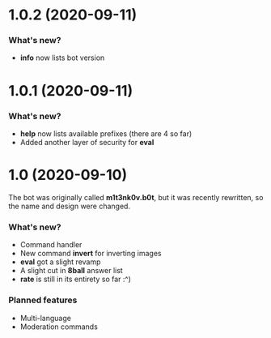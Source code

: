 # 1.0.2 (2020-09-11)

### What's new?
* **info** now lists bot version


# 1.0.1 (2020-09-11)

### What's new?
* **help** now lists available prefixes (there are 4 so far)
* Added another layer of security for **eval**


# 1.0 (2020-09-10)

The bot was originally called **m1t3nk0v.b0t**, but it was recently rewritten, so the name and design were changed.

### What's new?
* Command handler
* New command **invert** for inverting images
* **eval** got a slight revamp
* A slight cut in **8ball** answer list
* **rate** is still in its entirety so far :^)

### Planned features
* Multi-language
* Moderation commands